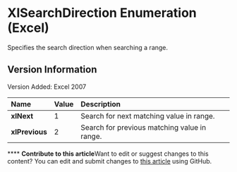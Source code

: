 
# XlSearchDirection Enumeration (Excel)

Specifies the search direction when searching a range.


## Version Information

Version Added: Excel 2007 



|**Name**|**Value**|**Description**|
|:-----|:-----|:-----|
| **xlNext**|1|Search for next matching value in range.|
| **xlPrevious**|2|Search for previous matching value in range.|

****   **Contribute to this article**Want to edit or suggest changes to this content? You can edit and submit changes to  [this article](https://github.com/jhershey00/VBA_Excel_Test/OpenXMLCon/articles/fc53fda7-d01c-c407-ccdb-d12004a4dcee.md) using GitHub.

